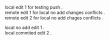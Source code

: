 local edit 1 for testing push .     
remote edit 1 for local no add changes conflicts .    
remote edit 2 for local no add chages conflicts .  

local no add edit 1 .  
local commited edit 2 .  
